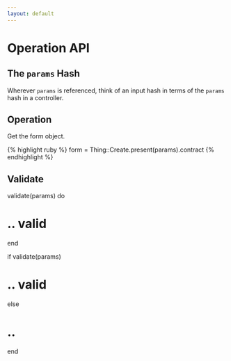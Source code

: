 ```yaml
---
layout: default
---
```


# Operation API

## The `params` Hash

Wherever `params` is referenced, think of an input hash in terms of the `params` hash in a controller.

## Operation



Get the form object.

{% highlight ruby %}
form = Thing::Create.present(params).contract
{% endhighlight %}


## Validate

validate(params) do
  # .. valid
end

if validate(params)
  # .. valid
else
  # ..
end